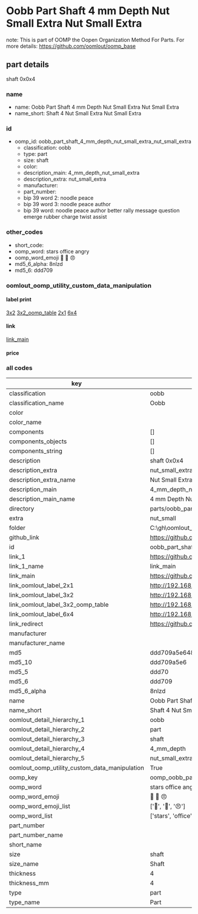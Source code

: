 # Oobb Part Shaft 4 mm Depth Nut Small Extra Nut Small Extra  

note: This is part of OOMP the Oopen Organization Method For Parts. For more details: https://github.com/oomlout/oomp_base

##  part details
  



shaft 0x0x4



### name
* name: Oobb Part Shaft 4 mm Depth Nut Small Extra Nut Small Extra
* name_short: Shaft 4 Nut Small Extra Nut Small Extra
### id
* oomp_id: oobb_part_shaft_4_mm_depth_nut_small_extra_nut_small_extra
  * classification: oobb
  * type: part
  * size: shaft
  * color: 
  * description_main: 4_mm_depth_nut_small_extra
  * description_extra: nut_small_extra
  * manufacturer: 
  * part_number: 
  * bip 39 word 2: noodle peace
  * bip 39 word 3: noodle peace author
  * bip 39 word: noodle peace author better rally message question emerge rubber charge twist assist

### other_codes
* short_code: 
* oomp_word: stars office angry
* oomp_word_emoji :stars: :office: :angry:
* md5_6_alpha: 8nlzd
* md5_6: ddd709






### oomlout_oomp_utility_custom_data_manipulation
#### label print
[3x2](http://192.168.1.245:1112/?label=oomp%208nlzd)
[3x2_oomp_table](http://192.168.1.108:1112/?label=oomp%208nlzd)
[2x1](http://192.168.1.242:1112/?label=oomp%208nlzd)
[6x4](http://192.168.1.55:1112/?label=oomp%208nlzd)    

#### link

[link_main](https://github.com/oomlout/oomlout_oobb_version_4_generated_parts/tree/main/navigation_oomp/oobb/part/shaft/4_mm_depth_nut_small_extra/nut_small_extra/part)                              

#### price







### all codes 
| key | value |  
| --- | --- |  
| classification | oobb |  
| classification_name | Oobb |  
| color |  |  
| color_name |  |  
| components | [] |  
| components_objects | [] |  
| components_string | [] |  
| description | shaft 0x0x4 |  
| description_extra | nut_small_extra |  
| description_extra_name | Nut Small Extra |  
| description_main | 4_mm_depth_nut_small_extra |  
| description_main_name | 4 mm Depth Nut Small Extra |  
| directory | parts/oobb_part_shaft_4_mm_depth_nut_small_extra_nut_small_extra |  
| extra | nut_small |  
| folder | C:\gh\oomlout_oobb_version_4_generated_parts\parts\oobb_part_shaft_4_mm_depth_nut_small_extra_nut_small_extra |  
| github_link | https://github.com/oomlout/oomlout_oomp_part_src/tree/main/parts/oobb_part_shaft_4_mm_depth_nut_small_extra_nut_small_extra |  
| id | oobb_part_shaft_4_mm_depth_nut_small_extra_nut_small_extra |  
| link_1 | https://github.com/oomlout/oomlout_oobb_version_4_generated_parts/tree/main/navigation_oomp/oobb/part/shaft/4_mm_depth_nut_small_extra/nut_small_extra/part |  
| link_1_name | link_main |  
| link_main | https://github.com/oomlout/oomlout_oobb_version_4_generated_parts/tree/main/navigation_oomp/oobb/part/shaft/4_mm_depth_nut_small_extra/nut_small_extra/part |  
| link_oomlout_label_2x1 | http://192.168.1.242:1112/?label=oomp%208nlzd |  
| link_oomlout_label_3x2 | http://192.168.1.245:1112/?label=oomp%208nlzd |  
| link_oomlout_label_3x2_oomp_table | http://192.168.1.108:1112/?label=oomp%208nlzd |  
| link_oomlout_label_6x4 | http://192.168.1.55:1112/?label=oomp%208nlzd |  
| link_redirect | https://github.com/oomlout/oomlout_oobb_version_4_generated_parts/tree/main/parts/oobb_shaft_04_ex_nut_small |  
| manufacturer |  |  
| manufacturer_name |  |  
| md5 | ddd709a5e648b5f22fd8a1581ee874b0 |  
| md5_10 | ddd709a5e6 |  
| md5_5 | ddd70 |  
| md5_6 | ddd709 |  
| md5_6_alpha | 8nlzd |  
| name | Oobb Part Shaft 4 mm Depth Nut Small Extra Nut Small Extra |  
| name_short | Shaft 4 Nut Small Extra Nut Small Extra |  
| oomlout_detail_hierarchy_1 | oobb |  
| oomlout_detail_hierarchy_2 | part |  
| oomlout_detail_hierarchy_3 | shaft |  
| oomlout_detail_hierarchy_4 | 4_mm_depth |  
| oomlout_detail_hierarchy_5 | nut_small_extra |  
| oomlout_oomp_utility_custom_data_manipulation | True |  
| oomp_key | oomp_oobb_part_shaft_4_mm_depth_nut_small_extra_nut_small_extra |  
| oomp_word | stars office angry |  
| oomp_word_emoji | :stars: :office: :angry: |  
| oomp_word_emoji_list | [':stars:', ':office:', ':angry:'] |  
| oomp_word_list | ['stars', 'office', 'angry'] |  
| part_number |  |  
| part_number_name |  |  
| short_name |  |  
| size | shaft |  
| size_name | Shaft |  
| thickness | 4 |  
| thickness_mm | 4 |  
| type | part |  
| type_name | Part |  
